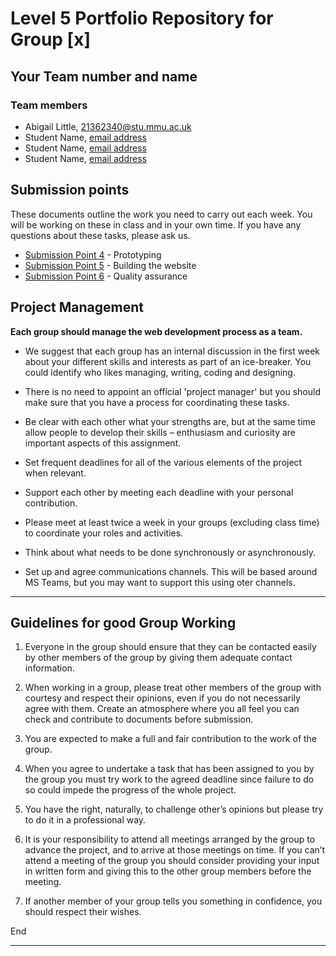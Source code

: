# Level 5 Portfolio Repository for Group [x]

<!-- Complete these first two sections. -->

## Your Team number and name

### Team members

- Abigail Little, [21362340@stu.mmu.ac.uk](mailto:myaddress@test.com)
- Student Name, [email address](mailto:myaddress@test.com)
- Student Name, [email address](mailto:myaddress@test.com)
- Student Name, [email address](mailto:myaddress@test.com)

## Submission points

These documents outline the work you need to carry out each week. You will be working on these in class and in your own time. If you have any questions about these tasks, please ask us.


- [Submission Point 4](1_Prototyping/README.md) - Prototyping
- [Submission Point 5](2_Build/README.md) - Building the website
- [Submission Point 6](3_Quality_assurance/README.md) - Quality assurance


## Project Management

**Each group should manage the web development process as a team.**

- We suggest that each group has an internal discussion in the first week about your different skills and interests as part of an ice-breaker. You could identify who likes managing, writing, coding and designing.

- There is no need to appoint an official 'project manager' but you should make sure that you have a process for coordinating these tasks.

- Be clear with each other what your strengths are, but at the same time allow people to develop their skills – enthusiasm and curiosity are important aspects of this assignment.

- Set frequent deadlines for all of the various elements of the project when relevant.

- Support each other by meeting each deadline with your personal contribution.

- Please meet at least twice a week in your groups (excluding class time) to coordinate your roles and activities. 

- Think about what needs to be done synchronously or asynchronously.

- Set up and agree communications channels. This will be based around MS Teams, but you may want to support this using oter channels.

---

## Guidelines for good Group Working

1. Everyone in the group should ensure that they can be contacted easily by other members of the group by giving them adequate contact information.

2. When working in a group, please treat other members of the group with courtesy and respect their opinions, even if you do not necessarily agree with them. Create an atmosphere where you all feel you can check and contribute to documents before submission.

3. You are expected to make a full and fair contribution to the work of the group.

4. When you agree to undertake a task that has been assigned to you by the group you must try work to the agreed deadline since failure to do so could impede the progress of the whole project.

5. You have the right, naturally, to challenge other’s opinions but please try to do it in a professional way.

6. It is your responsibility to attend all meetings arranged by the group to advance the project, and to arrive at those meetings on time. If you can’t attend a meeting of the group you should consider providing your input in written form and giving this to the other group members before the meeting.

7. If another member of your group tells you something in confidence, you should respect their wishes.

End

---
